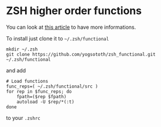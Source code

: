 # ZSH higher order functions

You can look at [this article] to have more informations.

To install just clone it to `~/.zsh/functional`

    mkdir ~/.zsh
    git clone https://github.com/yogsototh/zsh_functional.git ~/.zsh/functional

and add

    # Load functions
    func_reps=( ~/.zsh/functional/src )
    for rep in $func_reps; do
        fpath=($rep $fpath)
        autoload -U $rep/*(:t)
    done

to your `.zshrc`

[this article]: http://yannesposito.com/Scratch/en/blog/Higher-order-function-in-zsh/
